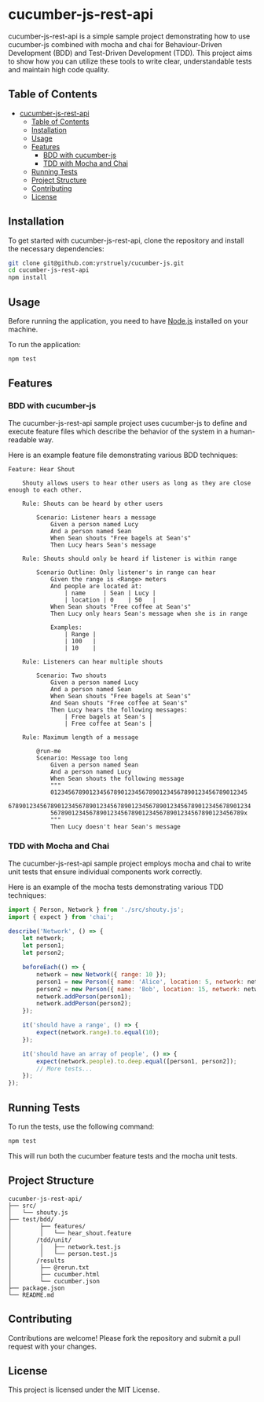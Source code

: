 # cucumber-js-rest-api

cucumber-js-rest-api is a simple sample project demonstrating how to use cucumber-js combined with mocha and chai for Behaviour-Driven Development (BDD) and Test-Driven Development (TDD). This project aims to show how you can utilize these tools to write clear, understandable tests and maintain high code quality.

## Table of Contents

- [cucumber-js-rest-api](#cucumberjs)
  - [Table of Contents](#table-of-contents)
  - [Installation](#installation)
  - [Usage](#usage)
  - [Features](#features)
    - [BDD with cucumber-js](#bdd-with-cucumberjs)
    - [TDD with Mocha and Chai](#tdd-with-mocha-and-chai)
  - [Running Tests](#running-tests)
  - [Project Structure](#project-structure)
  - [Contributing](#contributing)
  - [License](#license)

## Installation

To get started with cucumber-js-rest-api, clone the repository and install the necessary dependencies:

```bash
git clone git@github.com:yrstruely/cucumber-js.git
cd cucumber-js-rest-api
npm install
```

## Usage

Before running the application, you need to have [Node.js](https://nodejs.org/) installed on your machine.

To run the application:

```bash
npm test
```

## Features

### BDD with cucumber-js

The cucumber-js-rest-api sample project uses cucumber-js to define and execute feature files which describe the behavior of the system in a human-readable way.

Here is an example feature file demonstrating various BDD techniques:

```gherkin
Feature: Hear Shout

    Shouty allows users to hear other users as long as they are close enough to each other.

    Rule: Shouts can be heard by other users

        Scenario: Listener hears a message
            Given a person named Lucy
            And a person named Sean
            When Sean shouts "Free bagels at Sean's"
            Then Lucy hears Sean's message

    Rule: Shouts should only be heard if listener is within range

        Scenario Outline: Only listener's in range can hear
            Given the range is <Range> meters
            And people are located at:
                | name     | Sean | Lucy |
                | location | 0    | 50   |
            When Sean shouts "Free coffee at Sean's"
            Then Lucy only hears Sean's message when she is in range

            Examples:
                | Range |
                | 100   |
                | 10    |

    Rule: Listeners can hear multiple shouts

        Scenario: Two shouts
            Given a person named Lucy
            And a person named Sean
            When Sean shouts "Free bagels at Sean's"
            And Sean shouts "Free coffee at Sean's"
            Then Lucy hears the following messages:
                | Free bagels at Sean's |
                | Free coffee at Sean's |

    Rule: Maximum length of a message

        @run-me
        Scenario: Message too long
            Given a person named Sean
            And a person named Lucy
            When Sean shouts the following message
            """
            01234567890123456789012345678901234567890123456789012345
            678901234567890123456789012345678901234567890123456789012345678901234
            5678901234567890123456789012345678901234567890123456789x
            """
            Then Lucy doesn't hear Sean's message
```

### TDD with Mocha and Chai

The cucumber-js-rest-api sample project employs mocha and chai to write unit tests that ensure individual components work correctly.

Here is an example of the mocha tests demonstrating various TDD techniques:

```javascript
import { Person, Network } from './src/shouty.js';
import { expect } from 'chai';

describe('Network', () => {
    let network;
    let person1;
    let person2;

    beforeEach(() => {
        network = new Network({ range: 10 });
        person1 = new Person({ name: 'Alice', location: 5, network: network });
        person2 = new Person({ name: 'Bob', location: 15, network: network });
        network.addPerson(person1);
        network.addPerson(person2);
    });

    it('should have a range', () => {
        expect(network.range).to.equal(10);
    });

    it('should have an array of people', () => {
        expect(network.people).to.deep.equal([person1, person2]);
        // More tests...
    });
});
```

## Running Tests

To run the tests, use the following command:

```bash
npm test
```

This will run both the cucumber feature tests and the mocha unit tests.

## Project Structure

```
cucumber-js-rest-api/
├── src/
│   └── shouty.js
├── test/bdd/
│        ├── features/
│        │   └── hear_shout.feature
│       /tdd/unit/
│        │   ├── network.test.js
│        │   └── person.test.js
│       /results
│        ├── @rerun.txt
│        ├── cucumber.html
│        └── cucumber.json
├── package.json
└── README.md
```

## Contributing

Contributions are welcome! Please fork the repository and submit a pull request with your changes.

## License

This project is licensed under the MIT License.
